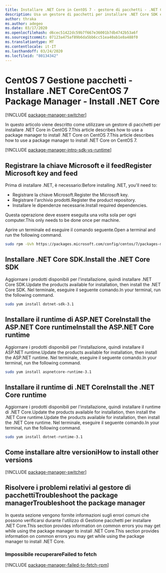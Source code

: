 ```yaml
---
title: Installare .NET Core in CentOS 7 - gestore di pacchetti - .NET CoreInstall .NET Core on CentOS 7 - package manager - .NET Core
description: Usa un gestore di pacchetti per installare .NET Core SDK e runtime su CentOS 7.
author: thraka
ms.author: adegeo
ms.date: 03/17/2020
ms.openlocfilehash: d6cec51422dc59b7f667e36001b7db4742b53a6f
ms.sourcegitcommit: 07123a475af89b6da5bb6cc51ea40ab1e8a488f0
ms.translationtype: MT
ms.contentlocale: it-IT
ms.lasthandoff: 03/24/2020
ms.locfileid: "80134342"
---
```

# <a name="centos-7-package-manager---install-net-core"></a><span data-ttu-id="0275b-103">CentOS 7 Gestione pacchetti - Installare .NET Core</span><span class="sxs-lookup"><span data-stu-id="0275b-103">CentOS 7 Package Manager - Install .NET Core</span></span>

[!INCLUDE [package-manager-switcher](./includes/package-manager-switcher.md)]

<span data-ttu-id="0275b-104">In questo articolo viene descritto come utilizzare un gestore di pacchetti per installare .NET Core in CentOS 7.This article describes how to use a package manager to install .NET Core on CentOS 7.</span><span class="sxs-lookup"><span data-stu-id="0275b-104">This article describes how to use a package manager to install .NET Core on CentOS 7.</span></span>

[!INCLUDE [package-manager-intro-sdk-vs-runtime](includes/package-manager-intro-sdk-vs-runtime.md)]

## <a name="register-microsoft-key-and-feed"></a><span data-ttu-id="0275b-105">Registrare la chiave Microsoft e il feed</span><span class="sxs-lookup"><span data-stu-id="0275b-105">Register Microsoft key and feed</span></span>

<span data-ttu-id="0275b-106">Prima di installare .NET, è necessario:</span><span class="sxs-lookup"><span data-stu-id="0275b-106">Before installing .NET, you'll need to:</span></span>

- <span data-ttu-id="0275b-107">Registrare la chiave Microsoft.</span><span class="sxs-lookup"><span data-stu-id="0275b-107">Register the Microsoft key.</span></span>
- <span data-ttu-id="0275b-108">Registrare l'archivio prodotti.</span><span class="sxs-lookup"><span data-stu-id="0275b-108">Register the product repository.</span></span>
- <span data-ttu-id="0275b-109">Installare le dipendenze necessarie.</span><span class="sxs-lookup"><span data-stu-id="0275b-109">Install required dependencies.</span></span>

<span data-ttu-id="0275b-110">Questa operazione deve essere eseguita una volta sola per ogni computer.</span><span class="sxs-lookup"><span data-stu-id="0275b-110">This only needs to be done once per machine.</span></span>

<span data-ttu-id="0275b-111">Aprire un terminale ed eseguire il comando seguente.</span><span class="sxs-lookup"><span data-stu-id="0275b-111">Open a terminal and run the following command.</span></span>

```bash
sudo rpm -Uvh https://packages.microsoft.com/config/centos/7/packages-microsoft-prod.rpm
```

## <a name="install-the-net-core-sdk"></a><span data-ttu-id="0275b-112">Installare .NET Core SDK.</span><span class="sxs-lookup"><span data-stu-id="0275b-112">Install the .NET Core SDK</span></span>

<span data-ttu-id="0275b-113">Aggiornare i prodotti disponibili per l'installazione, quindi installare .NET Core SDK.</span><span class="sxs-lookup"><span data-stu-id="0275b-113">Update the products available for installation, then install the .NET Core SDK.</span></span> <span data-ttu-id="0275b-114">Nel terminale, eseguire il seguente comando.</span><span class="sxs-lookup"><span data-stu-id="0275b-114">In your terminal, run the following command.</span></span>

```bash
sudo yum install dotnet-sdk-3.1
```

## <a name="install-the-aspnet-core-runtime"></a><span data-ttu-id="0275b-115">Installare il runtime di ASP.NET CoreInstall the ASP.NET Core runtime</span><span class="sxs-lookup"><span data-stu-id="0275b-115">Install the ASP.NET Core runtime</span></span>

<span data-ttu-id="0275b-116">Aggiornare i prodotti disponibili per l'installazione, quindi installare il ASP.NET runtime.</span><span class="sxs-lookup"><span data-stu-id="0275b-116">Update the products available for installation, then install the ASP.NET runtime.</span></span> <span data-ttu-id="0275b-117">Nel terminale, eseguire il seguente comando.</span><span class="sxs-lookup"><span data-stu-id="0275b-117">In your terminal, run the following command.</span></span>

```bash
sudo yum install aspnetcore-runtime-3.1
```

## <a name="install-the-net-core-runtime"></a><span data-ttu-id="0275b-118">Installare il runtime di .NET Core</span><span class="sxs-lookup"><span data-stu-id="0275b-118">Install the .NET Core runtime</span></span>

<span data-ttu-id="0275b-119">Aggiornare i prodotti disponibili per l'installazione, quindi installare il runtime di .NET Core.Update the products available for installation, then install the .NET Core runtime.</span><span class="sxs-lookup"><span data-stu-id="0275b-119">Update the products available for installation, then install the .NET Core runtime.</span></span> <span data-ttu-id="0275b-120">Nel terminale, eseguire il seguente comando.</span><span class="sxs-lookup"><span data-stu-id="0275b-120">In your terminal, run the following command.</span></span>

```bash
sudo yum install dotnet-runtime-3.1
```

## <a name="how-to-install-other-versions"></a><span data-ttu-id="0275b-121">Come installare altre versioni</span><span class="sxs-lookup"><span data-stu-id="0275b-121">How to install other versions</span></span>

[!INCLUDE [package-manager-switcher](./includes/package-manager-heading-hack-pkgname.md)]

## <a name="troubleshoot-the-package-manager"></a><span data-ttu-id="0275b-122">Risolvere i problemi relativi al gestore di pacchettiTroubleshoot the package manager</span><span class="sxs-lookup"><span data-stu-id="0275b-122">Troubleshoot the package manager</span></span>

<span data-ttu-id="0275b-123">In questa sezione vengono fornite informazioni sugli errori comuni che possono verificarsi durante l'utilizzo di Gestione pacchetti per installare .NET Core.This section provides information on common errors you may get while using the package manager to install .NET Core.</span><span class="sxs-lookup"><span data-stu-id="0275b-123">This section provides information on common errors you may get while using the package manager to install .NET Core.</span></span>

### <a name="failed-to-fetch"></a><span data-ttu-id="0275b-124">Impossibile recuperare</span><span class="sxs-lookup"><span data-stu-id="0275b-124">Failed to fetch</span></span>

[!INCLUDE [package-manager-failed-to-fetch-rpm](includes/package-manager-failed-to-fetch-rpm.md)]
